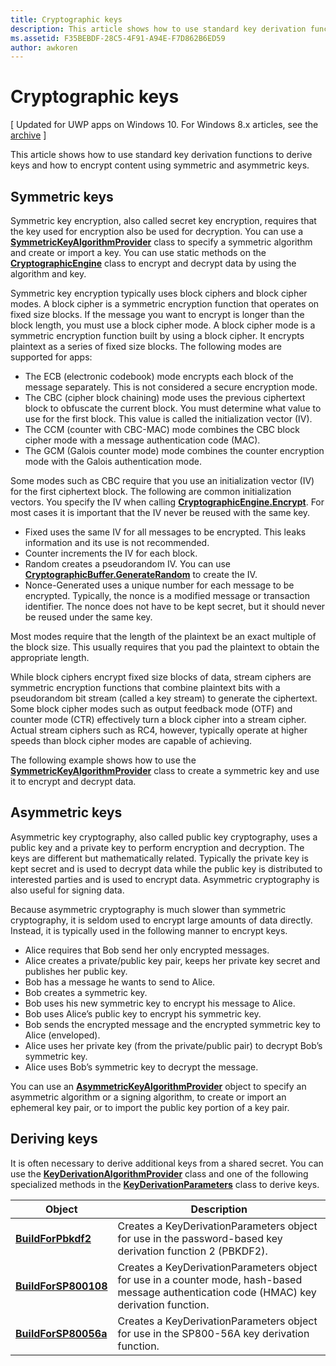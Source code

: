 ```yaml
---
title: Cryptographic keys
description: This article shows how to use standard key derivation functions to derive keys and how to encrypt content using symmetric and asymmetric keys.
ms.assetid: F35BEBDF-28C5-4F91-A94E-F7D862B6ED59
author: awkoren
---
```


# Cryptographic keys


\[ Updated for UWP apps on Windows 10. For Windows 8.x articles, see the [archive](http://go.microsoft.com/fwlink/p/?linkid=619132) \]


This article shows how to use standard key derivation functions to derive keys and how to encrypt content using symmetric and asymmetric keys.

## Symmetric keys


Symmetric key encryption, also called secret key encryption, requires that the key used for encryption also be used for decryption. You can use a [**SymmetricKeyAlgorithmProvider**](https://msdn.microsoft.com/library/windows/apps/br241537) class to specify a symmetric algorithm and create or import a key. You can use static methods on the [**CryptographicEngine**](https://msdn.microsoft.com/library/windows/apps/br241490) class to encrypt and decrypt data by using the algorithm and key.

Symmetric key encryption typically uses block ciphers and block cipher modes. A block cipher is a symmetric encryption function that operates on fixed size blocks. If the message you want to encrypt is longer than the block length, you must use a block cipher mode. A block cipher mode is a symmetric encryption function built by using a block cipher. It encrypts plaintext as a series of fixed size blocks. The following modes are supported for apps:

-   The ECB (electronic codebook) mode encrypts each block of the message separately. This is not considered a secure encryption mode.
-   The CBC (cipher block chaining) mode uses the previous ciphertext block to obfuscate the current block. You must determine what value to use for the first block. This value is called the initialization vector (IV).
-   The CCM (counter with CBC-MAC) mode combines the CBC block cipher mode with a message authentication code (MAC).
-   The GCM (Galois counter mode) mode combines the counter encryption mode with the Galois authentication mode.

Some modes such as CBC require that you use an initialization vector (IV) for the first ciphertext block. The following are common initialization vectors. You specify the IV when calling [**CryptographicEngine.Encrypt**](https://msdn.microsoft.com/library/windows/apps/br241494). For most cases it is important that the IV never be reused with the same key.

-   Fixed uses the same IV for all messages to be encrypted. This leaks information and its use is not recommended.
-   Counter increments the IV for each block.
-   Random creates a pseudorandom IV. You can use [**CryptographicBuffer.GenerateRandom**](https://msdn.microsoft.com/library/windows/apps/br241392) to create the IV.
-   Nonce-Generated uses a unique number for each message to be encrypted. Typically, the nonce is a modified message or transaction identifier. The nonce does not have to be kept secret, but it should never be reused under the same key.

Most modes require that the length of the plaintext be an exact multiple of the block size. This usually requires that you pad the plaintext to obtain the appropriate length.

While block ciphers encrypt fixed size blocks of data, stream ciphers are symmetric encryption functions that combine plaintext bits with a pseudorandom bit stream (called a key stream) to generate the ciphertext. Some block cipher modes such as output feedback mode (OTF) and counter mode (CTR) effectively turn a block cipher into a stream cipher. Actual stream ciphers such as RC4, however, typically operate at higher speeds than block cipher modes are capable of achieving.

The following example shows how to use the [**SymmetricKeyAlgorithmProvider**](https://msdn.microsoft.com/library/windows/apps/br241537) class to create a symmetric key and use it to encrypt and decrypt data.

## Asymmetric keys


Asymmetric key cryptography, also called public key cryptography, uses a public key and a private key to perform encryption and decryption. The keys are different but mathematically related. Typically the private key is kept secret and is used to decrypt data while the public key is distributed to interested parties and is used to encrypt data. Asymmetric cryptography is also useful for signing data.

Because asymmetric cryptography is much slower than symmetric cryptography, it is seldom used to encrypt large amounts of data directly. Instead, it is typically used in the following manner to encrypt keys.

-   Alice requires that Bob send her only encrypted messages.
-   Alice creates a private/public key pair, keeps her private key secret and publishes her public key.
-   Bob has a message he wants to send to Alice.
-   Bob creates a symmetric key.
-   Bob uses his new symmetric key to encrypt his message to Alice.
-   Bob uses Alice’s public key to encrypt his symmetric key.
-   Bob sends the encrypted message and the encrypted symmetric key to Alice (enveloped).
-   Alice uses her private key (from the private/public pair) to decrypt Bob’s symmetric key.
-   Alice uses Bob’s symmetric key to decrypt the message.

You can use an [**AsymmetricKeyAlgorithmProvider**](https://msdn.microsoft.com/library/windows/apps/br241478) object to specify an asymmetric algorithm or a signing algorithm, to create or import an ephemeral key pair, or to import the public key portion of a key pair.

## Deriving keys


It is often necessary to derive additional keys from a shared secret. You can use the [**KeyDerivationAlgorithmProvider**](https://msdn.microsoft.com/library/windows/apps/br241518) class and one of the following specialized methods in the [**KeyDerivationParameters**](https://msdn.microsoft.com/library/windows/apps/br241524) class to derive keys.

| Object                                                                            | Description                                                                                                                                |
|-----------------------------------------------------------------------------------|--------------------------------------------------------------------------------------------------------------------------------------------|
| [**BuildForPbkdf2**](https://msdn.microsoft.com/library/windows/apps/br241525)    | Creates a KeyDerivationParameters object for use in the password-based key derivation function 2 (PBKDF2).                                 |
| [**BuildForSP800108**](https://msdn.microsoft.com/library/windows/apps/br241526)  | Creates a KeyDerivationParameters object for use in a counter mode, hash-based message authentication code (HMAC) key derivation function. |
| [**BuildForSP80056a**](https://msdn.microsoft.com/library/windows/apps/br241527)  | Creates a KeyDerivationParameters object for use in the SP800-56A key derivation function.                                                 |

 


<!--HONumber=Jun16_HO2-->


